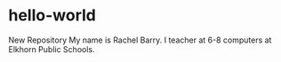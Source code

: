 # hello-world
New Repository
My name is Rachel Barry.
I teacher at 6-8 computers at Elkhorn Public Schools.

